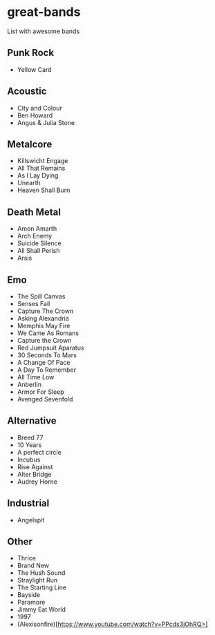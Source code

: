 great-bands
===========

List with awesome bands

Punk Rock
---------
* Yellow Card

Acoustic
--------
* City and Colour
* Ben Howard
* Angus & Julia Stone

Metalcore
---------
* Killswicht Engage
* All That Remains
* As I Lay Dying
* Unearth
* Heaven Shall Burn

Death Metal
-----------
* Amon Amarth
* Arch Enemy
* Suicide Silence
* All Shall Perish
* Arsis

Emo
---
* The Spill Canvas
* Senses Fail
* Capture The Crown
* Asking Alexandria
* Memphis May Fire
* We Came As Romans
* Capture the Crown
* Red Jumpsuit Aparatus
* 30 Seconds To Mars
* A Change Of Pace
* A Day To Remember
* All Time Low
* Anberlin
* Armor For Sleep
* Avenged Sevenfold

Alternative
-----------
* Breed 77
* 10 Years
* A perfect circle
* Incubus
* Rise Against
* Alter Bridge
* Audrey Horne

Industrial
----------
* Angelspit

Other
-----
* Thrice
* Brand New
* The Hush Sound
* Straylight Run
* The Starting Line
* Bayside
* Paramore
* Jimmy Eat World
* 1997
* (Alexisonfire)[https://www.youtube.com/watch?v=PPcds3jOhRQ>]
